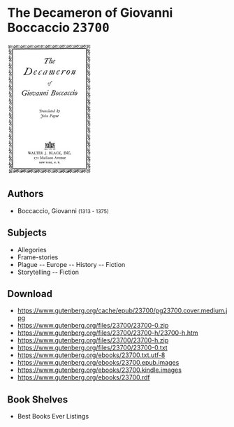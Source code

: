# The Decameron of Giovanni Boccaccio <kbd>23700</kbd>

![](./cover.medium.jpg "")

## Authors


 - Boccaccio, Giovanni <small>(1313 - 1375)</small>

## Subjects


 - Allegories
 - Frame-stories
 - Plague -- Europe -- History -- Fiction
 - Storytelling -- Fiction

## Download


 - https://www.gutenberg.org/cache/epub/23700/pg23700.cover.medium.jpg
 - https://www.gutenberg.org/files/23700/23700-0.zip
 - https://www.gutenberg.org/files/23700/23700-h/23700-h.htm
 - https://www.gutenberg.org/files/23700/23700-h.zip
 - https://www.gutenberg.org/files/23700/23700-0.txt
 - https://www.gutenberg.org/ebooks/23700.txt.utf-8
 - https://www.gutenberg.org/ebooks/23700.epub.images
 - https://www.gutenberg.org/ebooks/23700.kindle.images
 - https://www.gutenberg.org/ebooks/23700.rdf

## Book Shelves


 - Best Books Ever Listings
